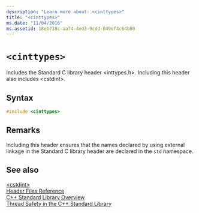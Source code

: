 ```yaml
---
description: "Learn more about: <cinttypes>"
title: "<cinttypes>"
ms.date: "11/04/2016"
ms.assetid: 18eb738c-aa74-4ed3-9cdd-049ef4c64b80
---
```

# `<cinttypes>`

Includes the Standard C library header \<inttypes.h>. Including this header also includes \<cstdint>.

## Syntax

```cpp
#include <cinttypes>
```

## Remarks

Including this header ensures that the names declared by using external linkage in the Standard C library header are declared in the `std` namespace.

## See also

[\<cstdint>](../standard-library/cstdint.md)\
[Header Files Reference](../standard-library/cpp-standard-library-header-files.md)\
[C++ Standard Library Overview](../standard-library/cpp-standard-library-overview.md)\
[Thread Safety in the C++ Standard Library](../standard-library/thread-safety-in-the-cpp-standard-library.md)

